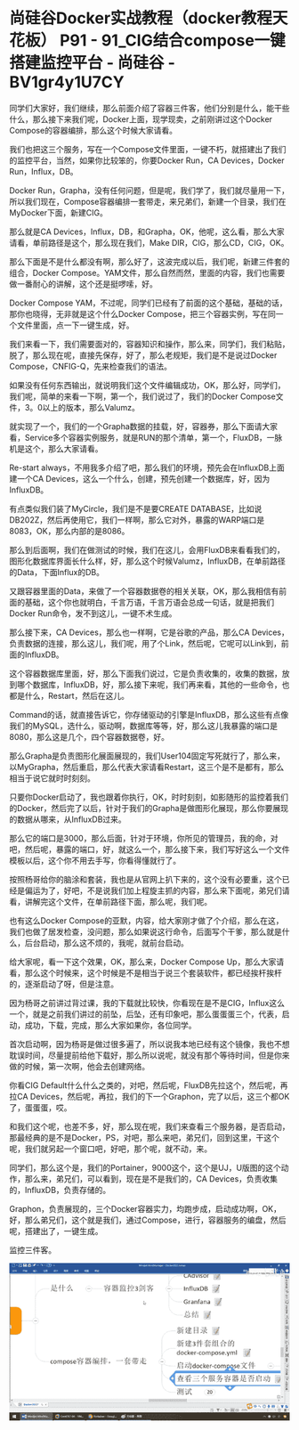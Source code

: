 # 尚硅谷Docker实战教程（docker教程天花板） P91 - 91_CIG结合compose一键搭建监控平台 - 尚硅谷 - BV1gr4y1U7CY

同学们大家好，我们继续，那么前面介绍了容器三件客，他们分别是什么，能干些什么，那么接下来我们呢，Docker上面，现学现卖，之前刚讲过这个Docker Compose的容器编排，那么这个时候大家请看。

我们也把这三个服务，写在一个Compose文件里面，一键不朽，就搭建出了我们的监控平台，当然，如果你比较笨的，你要Docker Run，CA Devices，Docker Run，Influx，DB。

Docker Run，Grapha，没有任何问题，但是呢，我们学了，我们就尽量用一下，所以我们现在，Compose容器编排一套带走，来兄弟们，新建一个目录，我们在MyDocker下面，新建CIG。

那么就是CA Devices，Influx，DB，和Grapha，OK，他呢，这么看，那么大家请看，单前路径是这个，那么现在我们，Make DIR，CIG，那么CD，CIG，OK。

那么下面是不是什么都没有啊，那么好了，这波完成以后，我们呢，新建三件套的组合，Docker Compose。YAM文件，那么自然而然，里面的内容，我们也需要做一番耐心的讲解，这个还是挺啰嗦，好。

Docker Compose YAM，不过呢，同学们已经有了前面的这个基础，基础的话，那你也晓得，无非就是这个什么Docker Compose，把三个容器实例，写在同一个文件里面，点一下一键生成，好。

我们来看一下，我们需要面对的，容器知识和操作，那么来，同学们，我们粘贴，脱了，那么现在呢，直接先保存，好了，那么老规矩，我们是不是说过Docker Compose，CNFIG-Q，先来检查我们的语法。

如果没有任何东西输出，就说明我们这个文件编辑成功，OK，那么好，同学们，我们呢，简单的来看一下啊，第一个，我们说过了，我们的Docker Compose文件，3。0以上的版本，那么Valumz。

就实现了一个，我们的一个Grapha数据的挂载，好，容器券，那么下面请大家看，Service多个容器实例服务，就是RUN的那个清单，第一个，FluxDB，一脉机是这个，那么大家请看。

Re-start always，不用我多介绍了吧，那么我们的环境，预先会在InfluxDB上面建一个CA Devices，这么一个什么，创建，预先创建一个数据库，好，因为InfluxDB。

有点类似我们装了MyCircle，我们是不是要CREATE DATABASE，比如说DB202Z，然后再使用它，我们一样啊，那么它对外，暴露的WARP端口是8083，OK，那么内部的是8086。

那么到后面啊，我们在做测试的时候，我们在这儿，会用FluxDB来看看我们的，图形化数据库界面长什么样，好，那么这个时候Valumz，InfluxDB，在单前路径的Data，下面Influx的DB。

又跟容器里面的Data，来做了一个容器数据卷的相关关联，OK，那么我相信有前面的基础，这个你也就明白，千言万语，千言万语会总成一句话，就是把我们Docker Run命令，发不到这儿，一键不术生成。

那么接下来，CA Devices，那么也一样啊，它是谷歌的产品，那么CA Devices，负责数据的连接，那么这儿，我们呢，用了个Link，然后呢，它呢可以Link到，前面的InfluxDB。

这个容器数据库里面，好，那么下面我们说过，它是负责收集的，收集的数据，放到哪个数据库，InfluxDB，好，那么接下来呢，我们再来看，其他的一些命令，也都是什么，Restart，然后在这儿。

Command的话，就直接告诉它，你存储驱动的引擎是InfluxDB，那么这些有点像我们的MySQL，选什么，驱动啊，数据库等等，好，那么这儿我暴露的端口是8080，那么这是几个，四个容器数据卷，好。

那么Grapha是负责图形化展面展现的，我们User104固定写死就行了，那么来，以MyGrapha，然后重启，那么代表大家请看Restart，这三个是不是都有，那么相当于说它就时时刻刻。

只要你Docker启动了，我也跟着你执行，OK，时时刻刻，如影随形的监控着我们的Docker，然后完了以后，针对于我们的Grapha是做图形化展现，那么你要展现的数据从哪来，从InfluxDB过来。

那么它的端口是3000，那么后面，针对于环境，你所见的管理员，我的命，对吧，然后呢，暴露的端口，好，就这么一个，那么接下来，我们写好这么一个文件模板以后，这个你不用去手写，你看得懂就行了。

按照杨哥给你的脑涂和套装，我也是从官网上扒下来的，这个没有必要重，这个已经是偏运为了，好吧，不是说我们加上程旋主抓的内容，那么来下面呢，弟兄们请看，讲解完这个文件，在单前路径下面，那么呢，我们呢。

也有这么Docker Compose的亚默，内容，给大家刚才做了个介绍，那么在这，我们也做了居发检查，没问题，那么如果说这行命令，后面写个干爹，那么就是什么，后台启动，那么这不烦的，我呢，就前台启动。

给大家呢，看一下这个效果，OK，那么来，Docker Compose Up，那么大家请看，那么这个时候来，这个时候是不是相当于说三个套装软件，都已经挨杆挨杆的，逐渐启动了呀，但是注意。

因为杨哥之前讲过背过课，我的下载就比较快，你看现在是不是CIG，Influx这么一个，就是之前我们讲过的前坠，后坠，还有印象吧，那么蛋蛋蛋三个，代表，启动，成功，下载，完成，那么大家如果你，各位同学。

首次启动啊，因为杨哥是做过很多遍了，所以说我本地已经有这个镜像，我也不想耽误时间，尽量提前给他下载好，那么所以说呢，就没有那个等待时间，但是你来做的时候，第一次啊，他会去创建网络。

你看CIG Default什么什么之类的，对吧，然后呢，FluxDB先拉这个，然后呢，再拉CA Devices，然后呢，再拉，我们的下一个Graphon，完了以后，这三个都OK了，蛋蛋蛋，哎。

和我们这个呢，也差不多，好，那么现在呢，我们来查看三个服务器，是否启动，那最经典的是不是Docker，PS，对吧，那么来吧，弟兄们，回到这里，干这个呢，我们就另起一个窗口吧，好吧，那个呢，就不动，来。

同学们，那么这个是，我们的Portainer，9000这个，这个是UJ，U版图的这个动作，那么来，弟兄们，可以看到，现在是不是我们的，CA Devices，负责收集的，InfluxDB，负责存储的。

Graphon，负责展现的，三个Docker容器实力，均跑步成，启动成功啊，OK，好，那么弟兄们，这个就是我们，通过Compose，进行，容器服务的编盘，然后呢，搭建出了，一键生成。

监控三件客。

![](img/2b4f51707a3e6b4c78a3cbc7399bc2f4_1.png)